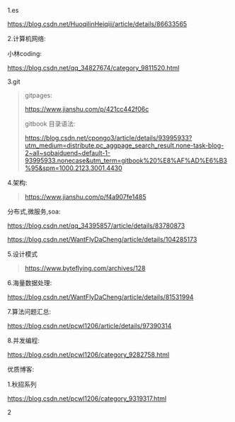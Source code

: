 1.es

https://blog.csdn.net/HuoqilinHeiqiji/article/details/86633565



2.计算机网络:

小林coding:

https://blog.csdn.net/qq_34827674/category_9811520.html







3.git

> gitpages:
>
> https://www.jianshu.com/p/421cc442f06c
>
> gitbook 目录语法:
>
> https://blog.csdn.net/cpongo3/article/details/93995933?utm_medium=distribute.pc_aggpage_search_result.none-task-blog-2~all~sobaiduend~default-1-93995933.nonecase&utm_term=gitbook%20%E8%AF%AD%E6%B3%95&spm=1000.2123.3001.4430



4.架构:

> https://www.jianshu.com/p/f4a907fe1485

分布式,微服务,soa:

https://blog.csdn.net/qq_34395857/article/details/83780873

https://blog.csdn.net/WantFlyDaCheng/article/details/104285173

5.设计模式

> https://www.byteflying.com/archives/128





6.海量数据处理:

https://blog.csdn.net/WantFlyDaCheng/article/details/81531994



7.算法问题汇总:

https://blog.csdn.net/pcwl1206/article/details/97390314



8.并发编程:

https://blog.csdn.net/pcwl1206/category_9282758.html



优质博客:

1.秋招系列

https://blog.csdn.net/pcwl1206/category_9319317.html

2





